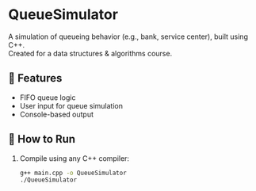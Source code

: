 # QueueSimulator

A simulation of queueing behavior (e.g., bank, service center), built using C++.  
Created for a data structures & algorithms course.

## 🔁 Features
- FIFO queue logic
- User input for queue simulation
- Console-based output

## 🔧 How to Run
1. Compile using any C++ compiler:
   ```bash
   g++ main.cpp -o QueueSimulator
   ./QueueSimulator
